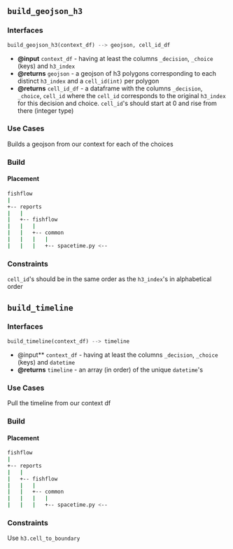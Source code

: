 ## `build_geojson_h3`

### Interfaces

```python
build_geojson_h3(context_df) --> geojson, cell_id_df
```

- **@input** `context_df` - having at least the columns `_decision`, `_choice` (keys) and `h3_index`
- **@returns** `geojson` - a geojson of h3 polygons corresponding to each distinct `h3_index` and a `cell_id(int)` per polygon
- **@returns** `cell_id_df` - a dataframe with the columns `_decision`, `_choice`, `cell_id` where the `cell_id` corresponds to the original `h3_index` for this decision and choice. `cell_id`'s should start at 0 and rise from there (integer type)
### Use Cases

Builds a geojson from our context for each of the choices
### Build

#### Placement 

```bash
fishflow
|
+-- reports
|   |
|   +-- fishflow
|   |   |
|   |   +-- common
|   |   |   |
|   |   |   +-- spacetime.py <--
```

### Constraints

`cell_id`'s should be in the same order as the `h3_index`'s in alphabetical order

## `build_timeline`

### Interfaces

```python
build_timeline(context_df) --> timeline
```

- @input** `context_df` - having at least the columns `_decision`, `_choice` (keys) and `datetime`
- **@returns** `timeline` - an array (in order) of the unique `datetime`'s

### Use Cases

Pull the timeline from our context df
### Build
#### Placement 

```bash
fishflow
|
+-- reports
|   |
|   +-- fishflow
|   |   |
|   |   +-- common
|   |   |   |
|   |   |   +-- spacetime.py <--
```
### Constraints

Use `h3.cell_to_boundary`